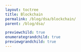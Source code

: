```yaml
---
layout: toctree
title: Blockchain
permalink: /blog/dsa/blockchain/
parent: /blog/dsa/

previewchild: true
enumerategrandchild: true
previewgrandchild: true
---
```

